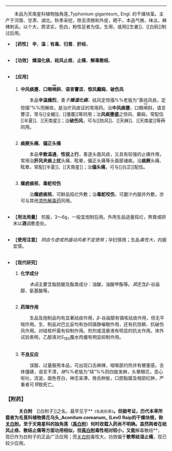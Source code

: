---
&emsp;&emsp;本品为天南星科植物独角莲_Typhonium giganteum_ Engl. 的干燥块茎。主产于河南、甘肃、湖北。秋季采挖，除去须根和外皮，晒干。本品气微，味淡，麻辣刺舌。以个大，质坚实，色白，粉性足者为佳。生用，或用[[生姜]]、[[白矾]]制过后用。

- 【**药性**】
	**辛**，**温**；**有毒**。**归胃**、**肝经**。<br></br>

- 【**功效**】
	**燥湿化痰**，**祛风止痉**，**止痛**，**解毒散结**。<br></br>

- 【**应用**】
	1. **中风痰壅**，**口眼<ruby>㖞<rp>(</rp><rt>wāi</rt><rp>)</rp></ruby>斜**，**语言謇涩**，**惊风癫痫**，**破伤风**
		
		&emsp;&emsp;本品**辛温燥烈**，善<dfn>于**燥湿化痰**，</dfn>祛风定惊搐%%老版为“善祛风痰，定惊搐”%%而解痉，是治疗风痰证的常用药。治**中风痰壅**，口眼<ruby>㖞<rp>(</rp><rt>wāi</rt><rp>)</rp></ruby>斜，语言謇涩，常与[[全蝎]]、[[僵蚕]]等同用；治**风痰壅盛**之惊风、癫痫，常配伍[[半夏]]、[[天南星]]；治**破伤风**，可与[[防风]]、[[天麻]]、[[天南星]]等~~药~~同用。<br></br>
	
	2. **痰厥头痛**，**偏正头痛**
		
		&emsp;&emsp;本品**辛散温通**，**性锐上行**，善逐头面风痰，又具有较强的止痛作用，常用治**肝风夹痰上扰**头痛、眩晕，偏正头痛等头面部诸疾。治**痰厥**头痛、眩晕，常配[[半夏]]、[[天南星]]；治**偏头痛**，可与[[白芷]]配伍。<br></br>
	
	3. **瘰疬痰核**，**毒蛇咬伤**
		
		&emsp;&emsp;治**瘰疬痰核**，可鲜品捣烂外敷；治**毒蛇咬伤**，可磨汁内服并外敷，亦可与其他<ins>清热解毒药</ins>同用。<br></br>

- 【**用法用量**】
	煎服，3～6g，一般宜炮制后用。外用生品适量捣烂，熬膏或研末以**酒**调敷患处。<br></br>

- 【**使用注意**】
	<dfn>阴血亏虚或热盛动风者不宜使用；</dfn>孕妇慎用；生品<dfn>毒性大，</dfn>内服宜慎。<br></br>

- 【**现代研究**】
	1. **化学成分**
		
		&emsp;&emsp;<dfn>本品</dfn>主要含脂肪酸及酯类成分：油酸，油酸甲酯等。<dfn>其</dfn>还含$β$-谷甾醇、氨基酸等。<br></br>
	
	2. **药理作用**
		
		&emsp;&emsp;生品及炮制品均有显著祛痰作用，$β$-谷甾醇有镇咳祛痰作用，但无平喘作用。生、制品对巴比妥均有协同镇静催眠作用，还有抗惊厥、抗破伤风作用。对结核杆菌有抑制作用。煎剂或混悬液有明显的抗炎作用。体外试验表明，乙醇液对$S_{180}$腹水肉瘤有明显抑制作用。<br></br>
	
	3. **不良反应**
		
		&emsp;&emsp;误服、过量服用本品，可出现口舌麻辣，咽喉部灼热并有梗塞感，舌体僵硬，语言不清，<dfn>继</dfn>%%老版为“续”%%则四肢发麻，头晕眼花，恶心呕吐，流涎，面色苍白，神志呆滞，唇舌肿胀，口腔黏膜及咽部红肿，严重者可<dfn>导</dfn>致死亡。

### 【附药】

&emsp;&emsp;&emsp;**关白附**&emsp;[[白附子]]之名，最早见于**`《名医别录》`**。但据考证，历代本草所载者为毛茛科植物黄花乌头_Aconitum coreanum_ (Levl) Raip的干燥块根，称<ins>关白附</ins>。至于天南星科的独角莲（<ins>禹白附</ins>）何时收载入药尚不明确。虽然两者在祛风止痉、散结止痛等方面功用相似，但<ins>禹白附</ins>**毒性相对较小**，又能**解毒散结**，现已作为白附子的正品广泛应用；而<ins>关白附</ins>毒性大，功效偏于**散寒祛湿止痛**，现已较少应用。